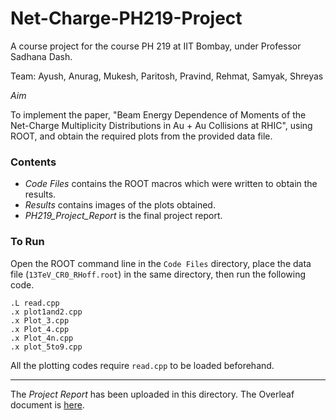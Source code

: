 # Net-Charge-PH219-Project
A course project for the course PH 219 at IIT Bombay, under Professor Sadhana Dash.

Team: Ayush, Anurag, Mukesh, Paritosh, Pravind, Rehmat, Samyak, Shreyas

_Aim_

To implement the paper, "Beam Energy Dependence of Moments of the Net-Charge Multiplicity Distributions in Au + Au Collisions at RHIC", using ROOT, and obtain the required plots from the provided data file.

### Contents

- _Code Files_ contains the ROOT macros which were written to obtain the results.
- _Results_ contains images of the plots obtained.
- _PH219_Project_Report_ is the final project report.

### To Run
Open the ROOT command line in the `Code Files` directory, place the data file (`13TeV_CR0_RHoff.root`) in the same directory, then run the following code.
```
.L read.cpp
.x plot1and2.cpp
.x Plot_3.cpp
.x Plot_4.cpp
.x Plot_4n.cpp
.x plot_5to9.cpp
```
All the plotting codes require `read.cpp` to be loaded beforehand.

----

The _Project Report_ has been uploaded in this directory. The Overleaf document is [here](https://www.overleaf.com/read/kvtnkkrmwjbf).
